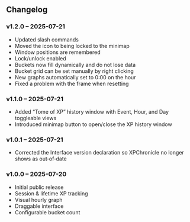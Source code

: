 ## Changelog

### v1.2.0 – 2025-07-21
- Updated slash commands
- Moved the icon to being locked to the minimap
- Window positions are remembered
- Lock/unlock enabled
- Buckets now fill dynamically and do not lose data
- Bucket grid can be set manually by right clicking
- New graphs automatically set to 0:00 on the hour
- Fixed a problem with the frame when resetting

### v1.1.0 – 2025-07-21
- Added “Tome of XP” history window with Event, Hour, and Day toggleable views  
- Introduced minimap button to open/close the XP history window  

### v1.0.1 – 2025-07-21
- Corrected the Interface version declaration so XPChronicle no longer shows as out‑of‑date

### v1.0.0 – 2025-07-20
- Initial public release  
- Session & lifetime XP tracking  
- Visual hourly graph  
- Draggable interface  
- Configurable bucket count
